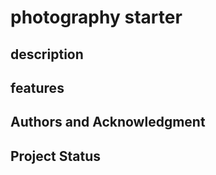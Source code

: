 # photography starter

## description 

## features

## Authors and Acknowledgment

## Project Status